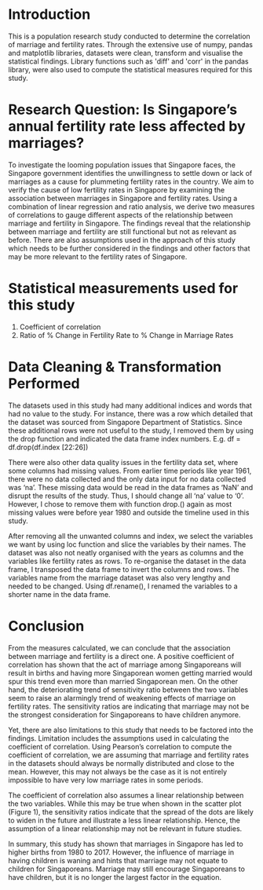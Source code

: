 # Introduction

This is a population research study conducted to determine the correlation of marriage and fertility rates. Through the extensive use of numpy, pandas and matplotlib libraries, datasets were clean, transform and visualise the statistical findings. Library functions such as 'diff' and 'corr' in the pandas library, were also used to compute the statistical measures required for this study. 

# Research Question: Is Singapore’s annual fertility rate less affected by marriages?

To investigate the looming population issues that Singapore faces, the Singapore government identifies the unwillingness to settle down or lack of marriages as a cause for plummeting fertility rates in the country. We aim to verify the cause of low fertility rates in Singapore by examining the association between marriages in Singapore and fertility rates. Using a combination of linear regression and ratio analysis, we derive two measures of correlations to gauge different aspects of the relationship between marriage and fertility in Singapore. The findings reveal that the relationship between marriage and fertility are still functional but not as relevant as before. There are also assumptions used in the approach of this study which needs to be further considered in the findings and other factors that may be more relevant to the fertility rates of Singapore.

# Statistical measurements used for this study
1) Coefficient of correlation
2) Ratio of % Change in Fertility Rate to % Change in Marriage Rates

# Data Cleaning & Transformation Performed
The datasets used in this study had many additional indices and words that had no value to the study. For instance, there was a row which detailed that the dataset was sourced from Singapore Department of Statistics. Since these additional rows were not useful to the study, I removed them by using the drop function and indicated the data frame index numbers. E.g. df = df.drop(df.index [22:26])

There were also other data quality issues in the fertility data set, where some columns had missing values. From earlier time periods like year 1961, there were no data collected and the only data input for no data collected was ‘na’. These missing data would be read in the data frames as ‘NaN’ and disrupt the results of the study. Thus, I should change all ‘na’ value to ‘0’. However, I chose to remove them with function drop.() again as most missing values were before year 1980 and outside the timeline used in this study.

After removing all the unwanted columns and index, we select the variables we want by using loc function and slice the variables by their names. The dataset was also not neatly organised with the years as columns and the variables like fertility rates as rows. To re-organise the dataset in the data frame, I transposed the data frame to invert the columns and rows. The variables name from the marriage dataset was also very lengthy and needed to be changed. Using df.rename(), I renamed the variables to a shorter name in the data frame. 

# Conclusion
From the measures calculated, we can conclude that the association between marriage and fertility is a direct one. A positive coefficient of correlation has shown that the act of marriage among Singaporeans will result in births and having more Singaporean women getting married would spur this trend even more than married Singaporean men. On the other hand, the deteriorating trend of sensitivity ratio between the two variables seem to raise an alarmingly trend of weakening effects of marriage on fertility rates. The sensitivity ratios are indicating that marriage may not be the strongest consideration for Singaporeans to have children anymore.

Yet, there are also limitations to this study that needs to be factored into the findings. Limitation includes the assumptions used in calculating the coefficient of correlation. Using Pearson’s correlation to compute the coefficient of correlation, we are assuming that marriage and fertility rates in the datasets should always be normally distributed and close to the mean. However, this may not always be the case as it is not entirely impossible to have very low marriage rates in some periods. 

The coefficient of correlation also assumes a linear relationship between the two variables. While this may be true when shown in the scatter plot (Figure 1), the sensitivity ratios indicate that the spread of the dots are likely to widen in the future and illustrate a less linear relationship. Hence, the assumption of a linear relationship may not be relevant in future studies. 

In summary, this study has shown that marriages in Singapore has led to higher births from 1980 to 2017. However, the influence of marriage in having children is waning and hints that marriage may not equate to children for Singaporeans. Marriage may still encourage Singaporeans to have children, but it is no longer the largest factor in the equation.
